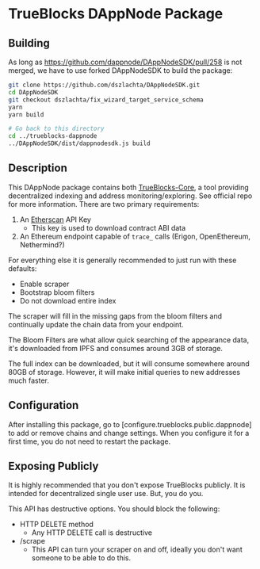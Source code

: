 # TrueBlocks DAppNode Package

## Building

As long as https://github.com/dappnode/DAppNodeSDK/pull/258 is not merged, we have to use forked DAppNodeSDK to build the package:

```bash
git clone https://github.com/dszlachta/DAppNodeSDK.git
cd DAppNodeSDK
git checkout dszlachta/fix_wizard_target_service_schema
yarn
yarn build

# Go back to this directory
cd ../trueblocks-dappnode
../DAppNodeSDK/dist/dappnodesdk.js build
```

## Description

This DAppNode package contains both [TrueBlocks-Core](https://github.com/TrueBlocks/trueblocks-core), a tool providing decentralized indexing and address monitoring/exploring.
See official repo for more information. There are two primary requirements:

1. An [Etherscan](https://etherscan.io/) API Key
    * This key is used to download contract ABI data
2. An Ethereum endpoint capable of `trace_` calls (Erigon, OpenEthereum, Nethermind?)

For everything else it is generally recommended to just run with these defaults:

* Enable scraper
* Bootstrap bloom filters
* Do not download entire index

The scraper will fill in the missing gaps from the bloom filters and continually update the chain data from your endpoint.

The Bloom Filters are what allow quick searching of the appearance data, it's downloaded from IPFS and consumes around 3GB of storage.

The full index can be downloaded, but it will consume somewhere around 80GB of storage. However, it will make initial queries to new addresses much faster.

## Configuration

After installing this package, go to [configure.trueblocks.public.dappnode] to add or remove chains and change settings.
When you configure it for a first time, you do not need to restart the package.

## Exposing Publicly

It is highly recommended that you don't expose TrueBlocks publicly. It is intended for decentralized single user use. But, you do you.

This API has destructive options. You should block the following:
* HTTP DELETE method
  * Any HTTP DELETE call is destructive
* /scrape
  * This API can turn your scraper on and off, ideally you don't want someone to be able to do this.
